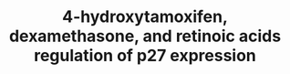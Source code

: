 ---
annotations:
- type: Pathway Ontology
  value: breast cancer pathway
- type: Disease Ontology
  value: breast cancer
- type: Pathway Ontology
  value: cancer pathway
- type: Disease Ontology
  value: cancer
authors:
- AAR&Co
- Khanspers
- Egonw
- AlexanderPico
- AMTan
- Ariutta
- Fehrhart
- Eweitz
description: 'This pathway is modeled after Figure 7 in the article ''''Upstream molecular
  signaling pathways of p27(Kip1) expression: effects of 4-hydroxytamoxifen, dexamethasone,
  and retinoic acids'''' (See Bibliography). Several anticancer agents up-regulate
  expression of p27, a cyclin-dpendent kinase inhibitor that blocks the transition
  from G1 to S phase. The pathways used by the anticancer agents (retinoic acids,
  4-hydroxytamoxifen, dexamethasone) are shown above from human breast cancer cells.'
last-edited: 2021-12-23
organisms:
- Homo sapiens
redirect_from:
- /index.php/Pathway:WP3879
- /instance/WP3879
schema-jsonld:
- '@context': https://schema.org/
  '@id': https://wikipathways.github.io/pathways/WP3879.html
  '@type': Dataset
  creator:
    '@type': Organization
    name: WikiPathways
  description: 'This pathway is modeled after Figure 7 in the article ''''Upstream
    molecular signaling pathways of p27(Kip1) expression: effects of 4-hydroxytamoxifen,
    dexamethasone, and retinoic acids'''' (See Bibliography). Several anticancer agents
    up-regulate expression of p27, a cyclin-dpendent kinase inhibitor that blocks
    the transition from G1 to S phase. The pathways used by the anticancer agents
    (retinoic acids, 4-hydroxytamoxifen, dexamethasone) are shown above from human
    breast cancer cells.'
  keywords:
  - MEK2
  - MNK2
  - MNK1
  - Triciribine
  - Retinoic Acids?
  - NSC119889
  - ERK Inhibitor I
  - 4-Hydroxytamoxifen
  - PD98059
  - Cap-Independent Translation Initiation of p27 mRNA Through its 5'UTR
  - EIF4EBP1
  - ERK1
  - PBK
  - Mlk3
  - Dexamethasone
  - MTOR Protein Kinase Signaling Pathway
  - AMPK
  - MKK6
  - MEK1
  - Raf
  - TSC
  - ERK2
  - p38MAPK
  - AKT
  - SB202190
  - MKK3
  - LY 294, 002
  - mTOR
  - AICA Riboside Compound C
  - Rotenone
  - eIF4E
  license: CC0
  name: 4-hydroxytamoxifen, dexamethasone, and retinoic acids regulation of p27 expression
seo: CreativeWork
title: 4-hydroxytamoxifen, dexamethasone, and retinoic acids regulation of p27 expression
wpid: WP3879
---